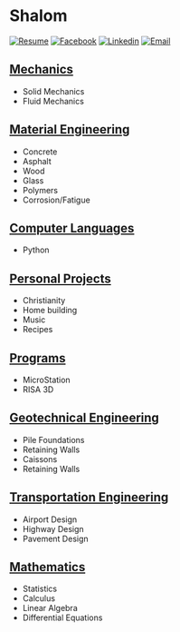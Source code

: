 # Shalom

[![Resume](https://i.imgur.com/lUHpgw4.png?1)](http://benjaminklassen.com/documents/professional/resume.pdf) [![Facebook](https://i.imgur.com/gz3Sv99.gif?2)](https://www.facebook.com/ben.klassen.144) [![Linkedin](https://i.imgur.com/d3V3uvM.gif?1)](https://www.linkedin.com/in/benklassen/) [![Email](https://i.imgur.com/PXQRR8U.png?1)](mailto:blklasse@uwaterloo.ca)

## [Mechanics](courses/mechanics/)

- Solid Mechanics
- Fluid Mechanics

## [Material Engineering](courses/materials/)

- Concrete
- Asphalt
- Wood
- Glass
- Polymers
- Corrosion/Fatigue

## [Computer Languages](courses/computer/)

- Python

## [Personal Projects](projects/)

- Christianity
- Home building
- Music
- Recipes

## [Programs](programs/)

- MicroStation
- RISA 3D

## [Geotechnical Engineering](courses/geo/)

- Pile Foundations
- Retaining Walls
- Caissons
- Retaining Walls

## [Transportation Engineering](courses/transpo/)

- Airport Design
- Highway Design
- Pavement Design

## [Mathematics](courses/math/)

- Statistics
- Calculus
- Linear Algebra
- Differential Equations
